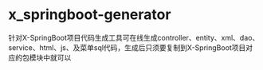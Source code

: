 # x_springboot-generator
针对X-SpringBoot项目代码生成工具可在线生成controller、entity、xml、dao、service、html、js、及菜单sql代码，生成后只须要复制到X-SpringBoot项目对应的包模块中就可以
